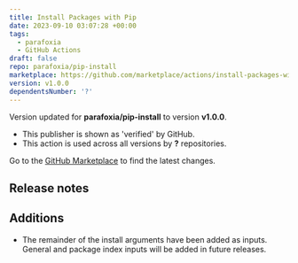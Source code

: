 ```yaml
---
title: Install Packages with Pip
date: 2023-09-10 03:07:28 +00:00
tags:
  - parafoxia
  - GitHub Actions
draft: false
repo: parafoxia/pip-install
marketplace: https://github.com/marketplace/actions/install-packages-with-pip
version: v1.0.0
dependentsNumber: '?'
---
```



Version updated for **parafoxia/pip-install** to version **v1.0.0**.
- This publisher is shown as 'verified' by GitHub.
- This action is used across all versions by **?** repositories.

Go to the [GitHub Marketplace](https://github.com/marketplace/actions/install-packages-with-pip) to find the latest changes.

## Release notes

## Additions

* The remainder of the install arguments have been added as inputs. General and package index inputs will be added in future releases.
